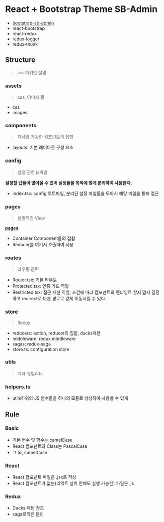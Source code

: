 # React + Bootstrap Theme SB-Admin

- [bootstrap-sb-admin](https://github.com/StartBootstrap/startbootstrap-sb-admin)
- react-bootstrap
- react-redux
- redux-logger
- redux-thunk

## Structure

> src 하위만 설명

### assets

> css, 이미지 등

- css
- images

### components

> 재사용 가능한 컴포넌트의 집합

- layouts: 기본 레이아웃 구성 요소

### config

> 설정 관련 js파일

**설정할 값들이 많아질 수 있어 설정들을 목적에 맞게 분리하여 사용한다.**

- index.tsx: config 루트파일, 분리된 설정 파일들을 모아서 해당 파일을 통해 접근

### pages

> 실질적인 View

**[pages](./src/pages/README.md)**

- Container Component들의 집합
- Reducer를 여기서 호출하여 사용

### routes

> 라우팅 관련

- Router.tsx: 기본 라우트
- Protected.tsx: 인증 가드 역할
- Restricted.tsx: 접근 제한 역할, 조건에 따라 컴포넌트의 렌더잉르 할지 말지 결정하고 redirect로 다른 경로로 강제 이동시킬 수 있다.

### store

> Redux

- reducers: action, reducer의 집합, ducks패턴
- middleware: redux middleware
- sagas: redux-saga
- store.ts: configuration store

### utils

> 기타 유틸리티

### helpers.ts

- utils하위의 JS 함수들을 하나의 모듈로 생성하여 사용할 수 있게

## Rule

### Basic

- 기본 변수 및 함수는 camelCase
- React 컴포넌트와 Class는 PascalCase
- 그 외, camelCase

### React

- React 컴포넌트 파일은 .jsx로 작성
- React 컴포넌트가 없는(리엑트 설치 안해도 실행 가능한) 파일은 .js

### Redux

- Ducks 패턴 참조
- saga로직은 분리